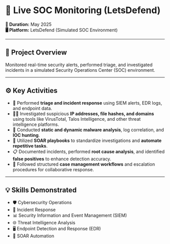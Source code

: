 # 🔐 Live SOC Monitoring (LetsDefend)

**📅 Duration:** May 2025  
**🖥️ Platform:** LetsDefend (Simulated SOC Environment)

---

## 📝 Project Overview

Monitored real-time security alerts, performed triage, and investigated incidents in a simulated Security Operations Center (SOC) environment.

---

## ⚙️ Key Activities

- 🧪 Performed **triage and incident response** using SIEM alerts, EDR logs, and endpoint data.  
- 🕵️‍♂️ Investigated suspicious **IP addresses, file hashes, and domains** using tools like VirusTotal, Talos Intelligence, and other threat intelligence platforms.  
- 🐞 Conducted **static and dynamic malware analysis**, log correlation, and **IOC hunting**.  
- 🤖 Utilized **SOAR playbooks** to standardize investigations and **automate repetitive tasks**.  
- 📋 Documented incidents, performed **root cause analysis**, and identified **false positives** to enhance detection accuracy.  
- 🤝 Followed structured **case management workflows** and escalation procedures for collaborative response.

---

## 💡 Skills Demonstrated

- 🛡️ Cybersecurity Operations  
- 🚨 Incident Response  
- 📊 Security Information and Event Management (SIEM)  
- 🌐 Threat Intelligence Analysis  
- 🖥️ Endpoint Detection and Response (EDR)  
- 🔄 SOAR Automation
